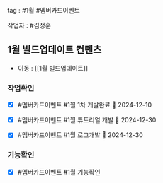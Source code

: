 
tag : #1월 #멤버카드이벤트  

작업자 : #김정훈
## 1월 빌드업데이트 컨텐츠
- 이동 : [[1월 빌드업데이트]]


### 작업확인
- [x] #멤버카드이벤트  #1월  1차 개발완료 📅 2024-12-10
- [x] #멤버카드이벤트  #1월  튜토리얼 개발 📅 2024-12-30
- [x] #멤버카드이벤트  #1월  로그개발 📅 2024-12-30






### 기능확인
- [x] #멤버카드이벤트  #1월  기능확인

